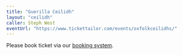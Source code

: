 ```yaml
---
title: "Guerilla Ceilidh"
layout: "ceilidh"
caller: Steph West
eventUrl: "https://www.tickettailor.com/events/oxfolkceilidhs/"
---
```


Please book ticket via our [booking system](https://www.tickettailor.com/events/oxfolkceilidhs/).
